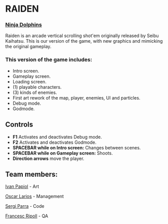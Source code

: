  # RAIDEN
  ### [Ninja Dolphins](https://github.com/t3m1X/Project-I-Ninja-Dolphin)

Raiden is an arcade vertical scrolling shot'em originally released by Seibu Kaihatsu. 
This is our version of the game, with new graphics and mimicking the original gameplay.

### This version of the game includes:

- Intro screen.
- Gameplay screen.
- Loading screen.
- (1) playable characters.
- (3) kinds of enemies.
- First art rework of the map, player, enemies, UI and particles.
- Debug mode.
- Godmode.

## Controls

* **F1** Activates and deactivates Debug mode.
* **F2** Activates and deactivates Godmode.
* **SPACEBAR while on Intro screen:** Changes between scenes.
* **SPACEBAR while on Gameplay screen:** Shoots.
* **Direction arrows** move the player.

## Team members:


[Ivan Papiol](https://github.com/IVREI0T) - Art

[Oscar Larios](https://github.com/Megaoski) - Management

[Sergi Parra](https://github.com/t3m1X) - Code

[Francesc Ripoll](https://github.com/FrancescRipoll) - QA

